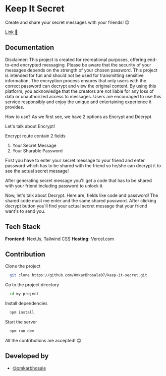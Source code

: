
# Keep It Secret

Create and share your secret messages with your friends! 😉

[Link 🔗](https://keep-it-secret.vercel.app)




## Documentation


Disclaimer: This project is created for recreational purposes, offering end-to-end encrypted messaging. Please be aware that the security of your messages depends on the strength of your chosen password. This project is intended for fun and should not be used for transmitting sensitive information. The encryption process ensures that only users with the correct password can decrypt and view the original content. By using this platform, you acknowledge that the creators are not liable for any loss of data or unauthorized access to messages. Users are encouraged to use this service responsibly and enjoy the unique and entertaining experience it provides.


How to use?
As we first see, we have 2 options as Encrypt and Decrypt.

Let's talk about Encrypt!

Encrypt route contain 2 fields 
1. Your Secret Message
2. Your Sharable Password

First you have to enter your secret message to your friend and enter password which has to be shared with the friend so he/she can decrypt it to see the actual secret message!

After generating secret message you'll get a code that has to be shared with your friend including password to unlock it.

Now, let's talk about Decrypt.
Here are, fields like code and password!
The shared code must me enter and the same shared password. After clicking decrypt button you'll find your actual secret message that your friend want's to send you.


## Tech Stack

**Frontend:** NextJs, Tailwind CSS 
**Hosting:** Vercel.com


## Contribution 

Clone the project

```bash
  git clone https://github.com/0mkarBhosale07/keep-it-secret.git
```

Go to the project directory

```bash
  cd my-project
```

Install dependencies

```bash
  npm install
```

Start the server

```bash
  npm run dev
```

All the contributions are accepted! 😊


## Developed by

- [@omkarbhosale](https://github.com/0mkarBhosale07)

